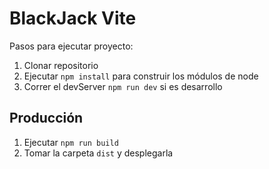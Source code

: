# BlackJack Vite

Pasos para ejecutar proyecto:

1. Clonar repositorio
2. Ejecutar ```npm install``` para construir los módulos de node
3. Correr el devServer ```npm run dev``` si es desarrollo

## Producción

1. Ejecutar ```npm run build```
2. Tomar la carpeta ```dist``` y desplegarla